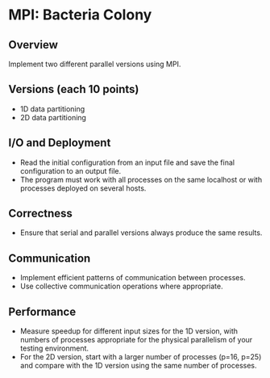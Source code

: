 # MPI: Bacteria Colony

## Overview
Implement two different parallel versions using MPI.

## Versions (each 10 points)
- 1D data partitioning
- 2D data partitioning

## I/O and Deployment
- Read the initial configuration from an input file and save the final configuration to an output file.
- The program must work with all processes on the same localhost or with processes deployed on several hosts.

## Correctness
- Ensure that serial and parallel versions always produce the same results.

## Communication
- Implement efficient patterns of communication between processes.
- Use collective communication operations where appropriate.

## Performance
- Measure speedup for different input sizes for the 1D version, with numbers of processes appropriate for the physical parallelism of your testing environment.
- For the 2D version, start with a larger number of processes (p=16, p=25) and compare with the 1D version using the same number of processes.